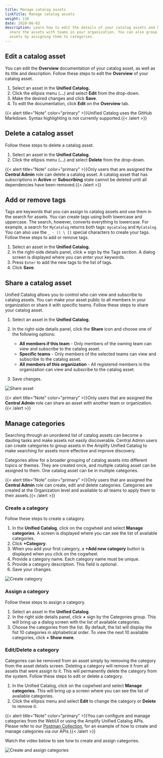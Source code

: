 ```yaml
---
title: Manage catalog assets
linkTitle: Manage catalog assets
weight: 110
date: 2020-06-03
description: Learn how to edit the details of your catalog assets and how to
  share the assets with teams in your organization. You can also group catalog
  assets by assigning them to categories.
---
```

## Edit a catalog asset

You can edit the **Overview** documentation of your catalog asset, as well as its title and description. Follow these steps to edit the **Overview** of your catalog asset.

1. Select an asset in the **Unified Catalog.**
2. Click the ellipsis menu (**...**) and select **Edit** from the drop-down.
3. Make the desired changes and click **Save**.
4. To edit the documentation, click **Edit** on the **Overview** tab.

{{< alert title="Note" color="primary" >}}Unified Catalog uses the GitHub Markdown. Syntax highlighting is not currently supported.{{< /alert >}}

## Delete a catalog asset

Follow these steps to delete a catalog asset.

1. Select an asset in the **Unified Catalog.**
2. Click the ellipsis menu (**...**) and select **Delete** from the drop-down.

{{< alert title="Note" color="primary" >}}Only users that are assigned the **Central Admin** role can delete a catalog asset. A catalog asset that has subscriptions in **Active** or **Subscribing** state cannot be deleted until all dependencies have been removed.{{< /alert >}}

## Add or remove tags

Tags are keywords that you can assign to catalog assets and use them in the search for assets. You can create tags using both lowercase and uppercase. The search, however, converts everything to lowercase. For example, a search for `MyCatalog` returns both tags: `mycatalog` and `MyCatalog`. You can also use the `_ - () \ []` special characters to create your tags. Follow these steps to add or remove tags.

1. Select an asset in the **Unified Catalog.**
2. In the right-side details panel, click **+** sign by the Tags section. A dialog screen is displayed where you can enter your keywords.
3. Press `Enter` to add the new tags to the list of tags.
4. Click **Save**.

## Share a catalog asset

Unified Catalog allows you to control who can view and subscribe to catalog assets. You can make your asset public to all members in your organization or share it with specific teams. Follow these steps to share your catalog asset.

1. Select an asset in the **Unified Catalog**.
2. In the right-side details panel, click the **Share** icon and choose one of the following options:

   * **All members if this team** - Only members of the owning team can view and subscribe to the catalog asset.
   * **Specific teams** - Only members of the selected teams can view and subscribe to the catalog asset.
   * **All members of this organization** - All registered members in the organization can view and subscribe to the catalog asset.
3. Save changes.

![Share asset](/Images/catalog/share_asset.png)

{{< alert title="Note" color="primary" >}}Only users that are assigned the **Central Admin** role can share an asset with another team or organization.{{< /alert >}}

## Manage categories

Searching through an unordered list of catalog assets can become a dauting tasks and make assets not easily discoverable. Central Admin users can create categories to group assets in the Amplify Unified Catalog to make searching for assets more effective and improve discovery.

Categories allow for a broader grouping of catalog assets into different topics or themes. They are created once, and multiple catalog asset can be assigned to them. One catalog asset can be in multiple categories.

{{< alert title="Note" color="primary" >}}Only users that are assigned the **Central Admin** role can create, edit and delete categories. Categories are created at the Organization level and available to all teams to apply them to their assets.{{< /alert >}}

### Create a category

Follow these steps to create a catagory.

1. In the **Unified Catalog**, click on the cogwheel and select **Manage categories**. A screen is displayed where you can see the list of available categories.
2. Click  **+Category**.
3. When you add your first category, a **+Add new category** button is displayed when you click on the cogwheel.
4. Provide a category name. Each category name must be unique.
5. Provide a category description. This field is optional.
6. Save your changes.

![Create category](/Images/catalog/add_first_category.png "Create category")

### Assign a category

Follow these steps to assign a category.

1. Select an asset in the **Unified Catalog**.
2. In the right side details panel, click **+** sign by the Categories group. This will bring up a dialog screen with the list of available categories.
3. Choose the categories from the list. By default, the list will display the fist 10 categories in alphabetical order. To view the next 10 available categories, click **+ Show more**.

### Edit/Delete a category

Categories can be removed from an asset simply by removing the category from the asset details screen. Deleting a category will remove it from all assets that were assign to it. This will permanently delete the category from the system. Follow these steps to edit or delete a category.

1. In the Unified Catalog, click on the cogwheel and select **Manage categories.** This will bring up a screen where you can see the list of available categories.
2. Click the ellipsis menu and select **Edit** to change the category or **Delete** to remove it.

{{< alert title="Note" color="primary" >}}You can configure and manage categories from the WebUI or using the Amplify Unified Catalog APIs. Please refer to our [Postman Collection](https://documenter.getpostman.com/view/3636185/TVYGddhi), for an example of how to create and manage categories via our APIs.{{< /alert >}}

Watch the video below to see how to create and assign categories.

![Create and assign categories](/Images/catalog/add_category.gif "Create and assign categories")
